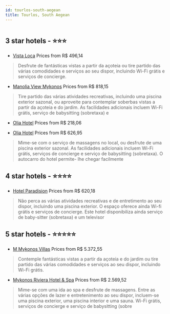 ```yaml
---
id: tourlos-south-aegean
title: Tourlos, South Aegean
---
```


<center><img src="https://i.travelapi.com/hotels/2000000/1770000/1764000/1763916/a2c04cf1_z.jpg" alt="" /></center>


##  3 star hotels - ⭐️⭐️⭐️

-    [Vista Loca](https://www.hurb.com/br/aud/https://www.hurb.com/br/hotels/tourlos/vista-loca-HT-4MSD?cmp=18055) Prices from R$ 496,14
   > Desfrute de fantásticas vistas a partir da açoteia ou tire partido das várias comodidades e serviços ao seu dispor, incluindo Wi-Fi grátis e serviços de concierge.
-    [Manolia View Mykonos](https://www.hurb.com/br/aud/https://www.hurb.com/br/hotels/tourlos/manolia-view-mykonos-HT-L801?cmp=18055) Prices from R$ 818,15
   > Tire partido das várias atividades recreativas, incluindo uma piscina exterior sazonal, ou aproveite para contemplar soberbas vistas a partir da açoteia e do jardim. As facilidades adicionais incluem Wi-Fi grátis, serviço de babysitting (sobretaxa) e
-    [Olia Hotel](https://www.hurb.com/br/aud/https://www.hurb.com/br/hotels/tourlos/olia-hotel-HT-C5ZZ?cmp=18055) Prices from R$ 218,06
   > 
-    [Olia Hotel](https://www.hurb.com/br/aud/https://www.hurb.com/br/hotels/tourlos/olia-hotel-HT-8BQ3?cmp=18055) Prices from R$ 626,95
   > Mime-se com o serviço de massagens no local, ou desfrute de uma piscina exterior sazonal. As facilidades adicionais incluem Wi-Fi grátis, serviços de concierge e serviço de babysitting (sobretaxa). O autocarro do hotel permite- lhe chegar facilmente 

##  4 star hotels - ⭐️⭐️⭐️⭐️

-    [Hotel Paradision](https://www.hurb.com/br/aud/https://www.hurb.com/br/hotels/tourlos/hotel-paradision-HT-6EWH?cmp=18055) Prices from R$ 620,18
   > Não perca as várias atividades recreativas e de entretimento ao seu dispor, incluindo uma piscina exterior. O espaço oferece ainda Wi-fi grátis e serviços de concierge. Este hotel disponibiliza ainda serviço de baby-sitter (sobretaxa) e um televisor 

##  5 star hotels - ⭐️⭐️⭐️⭐️⭐️

-    [M Mykonos Villas](https://www.hurb.com/br/aud/https://www.hurb.com/br/hotels/tourlos/m-mykonos-villas-HT-94PS?cmp=18055) Prices from R$ 5.372,55
   > Contemple fantásticas vistas a partir da açoteia e do jardim ou tire partido das várias comodidades e serviços ao seu dispor, incluindo Wi-Fi grátis.
-    [Mykonos Riviera Hotel & Spa](https://www.hurb.com/br/aud/https://www.hurb.com/br/hotels/tourlos/mykonos-riviera-hotel-spa-HT-45CU?cmp=18055) Prices from R$ 2.569,52
   > Mime-se com uma ida ao spa e desfrute de massagens. Entre as várias opções de lazer e entretenimento ao seu dispor, incluem-se uma piscina exterior, uma piscina interior e uma sauna. Wi-Fi grátis, serviços de concierge e serviço de babysitting (sobre
